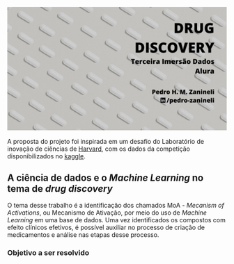 ![alt text](https://github.com/pedrozanineli/imersao-dados-desafio-final/blob/main/Capa-1.png)

A proposta do projeto foi inspirada em um desafio do Laboratório de inovação de ciências de [Harvard](https://lish.harvard.edu/), com os dados da competição disponibilizados no [kaggle](https://www.kaggle.com/c/lish-moa).

## A ciência de dados e o *Machine Learning* no tema de *drug discovery*

O tema desse trabalho é a identificação dos chamados MoA - *Mecanism of Activations*, ou Mecanismo de Ativação, por meio do uso de *Machine Learning* em uma base de dados. Uma vez identificados os compostos com efeito clínicos efetivos, é possível auxiliar no processo de criação de medicamentos e análise nas etapas desse processo.

### Objetivo a ser resolvido

